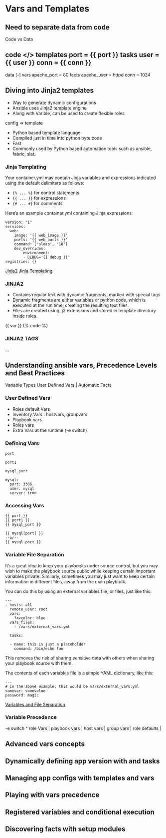 # Vars and Templates
## Need to separate data from code
Code vs Data

code </>  templates   port = {{ port }}
          tasks       user = {{ user }}
                      conn = {{ conn }}
--------------------------------------
data [-]  vars        apache_port = 80
          facts       apache_user = httpd
                      conn = 1024
## Diving into Jinja2 templates

- Way to generate dynamic configurations
- Ansible uses Jinja2 template engine
- Along with Varible, can be used to create flexible roles

config => template

- Python based template language
- Compiled just in time into python byte code
- Fast
- Commonly used by Python based automation tools such as ansible, fabric, slat.

### Jinja Templating
Your container.yml may contain Jinja variables and expressions indicated using the default delimiters as follows:
- `{% ... %}` for control statements
- `{{ ... }}` for expressions
- `{# ... #}` for comments

Here’s an example container.yml containing Jinja expressions:
```
version: "1"
services:
  web:
    image: '{{ web_image }}'
    ports: '{{ web_ports }}'
    command: ['sleep', '10']
    dev_overrides:
        environment:
        - DEBUG='{{ debug }}'
registries: {}
```


[Jinja2](http://jinja.pocoo.org/docs/dev/)
[Jinia Templating](https://docs.ansible.com/ansible-container/container_yml/template.html)

### JINJA2
- Contains regular text with dynamic fragments, marked with special tags
- Dynamic fragments are either variables or python code, which is executed at the run time, creating the resulting text files.
- Files are created using .j2 extensions and stored in template directory inside roles.

{{ var }}
{% code %}

### JINJA2 TAGS
...

## Understanding ansible vars, Precedence Levels and Best Practices
Variable Types
User Defined Vars | Automatic Facts

### User Defined Vars
- Roles default Vars
- Inventory Vars : hostvars, groupvars
- Playbook vars
- Roles vars
- Extra Vars at the runtime (-e switch)

### Defining Vars
```
port

port1

mysql_port

mysql:
  port: 3306
  user: mysql
  server: true
```
### Accessing Vars
```
{{ port }}
{{ port1 }}
{{ mysql_port }}

{{ mysql[port] }}
--or--
{{ mysql.port }}
```
### Variable File Separation
It’s a great idea to keep your playbooks under source control, but you may wish to make the playbook source public while keeping certain important variables private. Similarly, sometimes you may just want to keep certain information in different files, away from the main playbook.

You can do this by using an external variables file, or files, just like this:
```
---
- hosts: all
  remote_user: root
  vars:
    favcolor: blue
  vars_files:
    - /vars/external_vars.yml

  tasks:

  - name: this is just a placeholder
    command: /bin/echo foo
```
This removes the risk of sharing sensitive data with others when sharing your playbook source with them.

The contents of each variables file is a simple YAML dictionary, like this:
```
---
# in the above example, this would be vars/external_vars.yml
somevar: somevalue
password: magic
```
[Variables and File Separation](https://docs.ansible.com/ansible/2.5/user_guide/playbooks_variables.html#variable-file-separation)
### Variable Precedence
-e switch           ^
role Vars           |
playbook vars       |
host vars           |
group vars          |
role defaults       |

## Advanced vars concepts

## Dynamically defining app version with and tasks

## Managing app configs with templates and vars

## Playing with vars precedence

## Registered variables and conditional execution

## Discovering facts with setup modules
